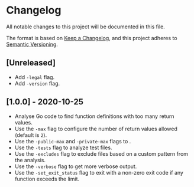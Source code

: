 # Changelog

All notable changes to this project will be documented in this file.

The format is based on [Keep a Changelog], and this project adheres to [Semantic
Versioning].

## [Unreleased]

- Add `-legal` flag.
- Add `-version` flag.

## [1.0.0] - 2020-10-25

- Analyse Go code to find function definitions with too many return values.
- Use the `-max` flag to configure the number of return values allowed (default
  is `2`).
- Use the `-public-max` and `-private-max` flags to .
- Use the `-tests` flag to analyze test files.
- Use the `-excludes` flag to exclude files based on a custom pattern from the
  analysis.
- Use the `-verbose` flag to get more verbose output.
- Use the `-set_exit_status` flag to exit with a non-zero exit code if any
  function exceeds the limit.

[keep a changelog]: https://keepachangelog.com/en/1.0.0/
[semantic versioning]: https://semver.org/spec/v2.0.0.html
